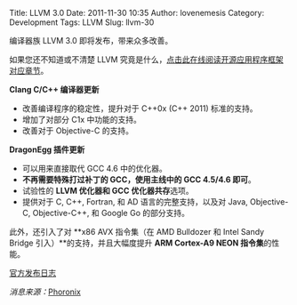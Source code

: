 Title: LLVM 3.0
Date: 2011-11-30 10:35
Author: lovenemesis
Category: Development
Tags: LLVM
Slug: llvm-30

编译器族 LLVM 3.0 即将发布，带来众多改善。

如果您还不知道或不清楚 LLVM
究竟是什么，[点击此在线阅读开源应用程序框架对应章节](http://www.aosabook.org/en/llvm.html)。

**Clang C/C++ 编译器更新**

-   改善编译程序的稳定性，提升对于 C++0x (C++ 2011) 标准的支持。
-   增加了对部分 C1x 中功能的支持。
-   改善对于 Objective-C 的支持。

**DragonEgg 插件更新**

-   可以用来直接取代 GCC 4.6 中的优化器。
-   **不再需要特殊打过补丁的 GCC，使用主线中的 GCC 4.5/4.6 即可**。
-   试验性的 **LLVM 优化器和 GCC 优化器共存**选项。
-   提供对于 C, C++, Fortran, 和 AD 语言的完整支持，以及对 Java,
    Objective-C, Objective-C++, 和 Google Go 的部分支持。

此外，还引入了对 **x86 AVX 指令集（在 AMD Bulldozer 和 Intel Sandy
Bridge 引入）**的支持，并且大幅度提升 **ARM Cortex-A9 NEON
指令集**的性能。

[官方发布日志](http://llvm.org/docs/ReleaseNotes.html)

*消息来源：*[Phoronix](http://www.phoronix.com/scan.php?page=news_item&px=MTAyMDk)
